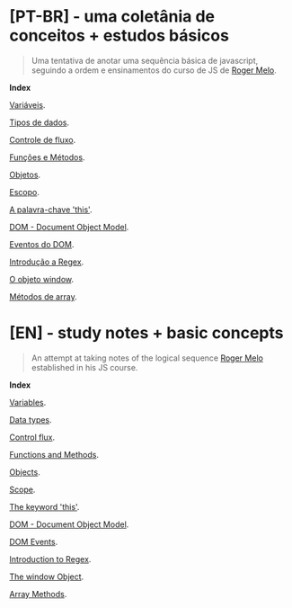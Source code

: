 


# [PT-BR] - uma coletânia de conceitos + estudos básicos
> Uma tentativa de anotar uma sequência básica de javascript, seguindo a ordem e ensinamentos do curso de JS de [Roger Melo](https://twitter.com/rogermelodev). 

**Index**

[Variáveis](/class-notes/01-pt.md).

[Tipos de dados](/class-notes/02-pt.md).

[Controle de fluxo](/class-notes/03-pt.md).

[Funções e Métodos](/class-notes/04-pt.md).

[Objetos](/class-notes/05-pt.md).

[Escopo](/class-notes/06-pt.md).

[A palavra-chave 'this'](/class-notes/07-pt.md).

[DOM - Document Object Model](/class-notes/08-pt.md).

[Eventos do DOM](/class-notes/09-pt.md).

[Introdução a Regex](/class-notes/10-pt.md).

[O objeto window](/class-notes/11-pt.md).

[Métodos de array](/class-notes/12-pt.md).


# [EN] - study notes + basic concepts
> An attempt at taking notes of the logical sequence [Roger Melo](https://www.twitter.com/rogermelo) established in his JS course.
  
  
**Index**

[Variables](/class-notes/01-eng.md).

[Data types](/class-notes/02-eng.md).

[Control flux](/class-notes/03-eng.md).

[Functions and Methods](/class-notes/04-eng.md).

[Objects](/class-notes/05-eng.md).

[Scope](/class-notes/06-eng.md).

[The keyword 'this'](/class-notes/07-eng.md).

[DOM - Document Object Model](/class-notes/08-eng.md).

[DOM Events](/class-notes/09-eng.md).

[Introduction to Regex](/class-notes/10-eng.md).

[The window Object](/class-notes/11-eng.md).

[Array Methods](/class-notes/12-eng.md).
